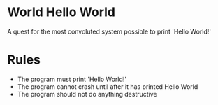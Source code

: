 # World Hello World
A quest for the most convoluted system possible to print 'Hello World!'

# Rules
- The program must print 'Hello World!'
- The program cannot crash until after it has printed Hello World
- The program should not do anything destructive